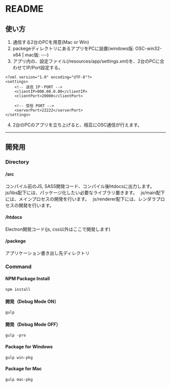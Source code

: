# README

## 使い方
1. 通信する2台のPCを用意(Mac or Win)
2. packegeディレクトリにあるアプリをPCに設置(windows版: OSC-win32-x64 | mac版: ---)
3. アプリ内の、設定ファイル(/resources/app/settings.xml)を、2台のPCに合わせてIP/Port設定する。
```
<?xml version="1.0" encoding="UTF-8"?>
<settings>
	<!-- 送信 IP・PORT -->
	<clientIP>000.00.0.00</clientIP>
	<clientPort>20000</clientPort>

	<!-- 受信 PORT -->
	<serverPort>22222</serverPort>
</settings>
```
4. 2台のPCのアプリを立ち上げると、相互にOSC通信が行えます。


***


## 開発用

### Directory
#### /src
コンパイル前のJS, SASS開発コード、コンパイル後htdocsに出力します。　
js/libs配下には、パッケージ化したい必要なライブラリ置きます。　
js/main配下には、メインプロセスの開発を行います。　
js/renderer配下には、レンダラプロセスの開発を行います。

#### /htdocs
Electron開発コード(js, css以外はここで開発します)

#### /packege
アプリケーション書き出し先ディレクトリ


### Command
#### NPM Package Install
```
npm install
```

#### 開発（Debug Mode ON）
```
gulp
```

#### 開発（Debug Mode OFF）
```
gulp -pro
```

#### Package for Windows
```
gulp win-pkg
```

#### Package for Mac
```
gulp mac-pkg
```
